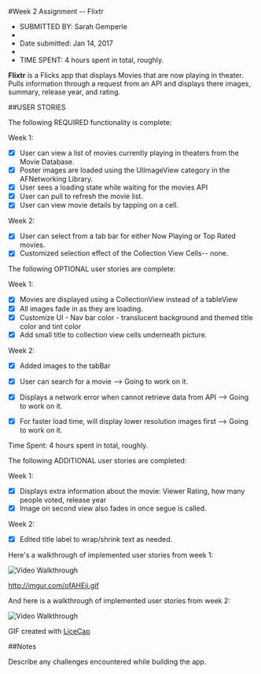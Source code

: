 #Week 2 Assignment -- Flixtr


* SUBMITTED BY: Sarah Gemperle
*
* Date submitted: Jan 14, 2017
* 
* TIME SPENT: 4 hours spent in total, roughly.



**Flixtr** is a Flicks app that displays Movies that are now playing in theater.
           Pulls information through a request from an API and displays there
           images, summary, release year, and rating.


##USER STORIES

The following REQUIRED functionality is complete:

Week 1:

* [X] User can view a list of movies currently playing in theaters from the Movie Database.
* [X] Poster images are loaded using the UIImageView category in the AFNetworking Library.
* [X] User sees a loading state while waiting for the movies API
* [X] User can pull to refresh the movie list.
* [X] User can view movie details by tapping on a cell.

Week 2:

* [X] User can select from a tab bar for either Now Playing or Top Rated movies.
* [X] Customized selection effect of the Collection View Cells-- none.

The following OPTIONAL user stories are complete:

Week 1:

* [X] Movies are displayed using a CollectionView instead of a tableView
* [X] All images fade in as they are loading.
* [X] Customize UI - Nav bar color - translucent background and themed title color and tint color
* [X] Add small title to collection view cells underneath picture.

Week 2:

* [X] Added images to the tabBar 
* [X] User can search for a movie --> Going to work on it.
* [X] Displays a network error when cannot retrieve data from API --> Going to work on it.
* [X] For faster load time, will display lower resolution images first --> Going to work on it.


Time Spent: 4 hours spent in total, roughly.

The following ADDITIONAL user stories are completed:

Week 1:

* [X] Displays extra information about the movie: Viewer Rating, how many people voted, release year
* [X] Image on second view also fades in once segue is called.

Week 2:

* [X] Edited title label to wrap/shrink text as needed.


Here's a walkthrough of implemented user stories from week 1:

<img src='http://imgur.com/ofAHEji.gif' title='Video Walkthrough' width='' alt='Video Walkthrough' />

http://imgur.com/ofAHEji.gif

And here is a walkthrough of implemented user stories from week 2:

<img src='http://i.imgur.com/Q4WIOQi.gif' title='Video Walkthrough' width='' alt='Video Walkthrough' />

GIF created with [LiceCap](http://cockos.com/licecap/)

##Notes

Describe any challenges encountered while building the app.


